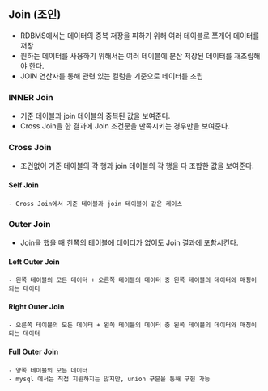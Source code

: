 ## Join (조인)

 - RDBMS에서는 데이터의 중복 저장을 피하기 위해 여러 테이블로 쪼개어 데이터를 저장
 - 원하는 데이터를 사용하기 위해서는 여러 테이블에 분산 저장된 데이터를 재조립해야 한다.
 - JOIN 연산자를 통해 관련 있는 컬럼을 기준으로 데이터를 조립

### INNER Join
- 기준 테이블과 join 테이블의 중복된 값을 보여준다.
- Cross Join을 한 결과에 Join 조건문을 만족시키는 경우만을 보여준다. 

### Cross Join
  - 조건없이 기준 테이블의 각 행과 join 테이블의 각 행을 다 조합한 값을 보여준다. 

  #### Self Join
    - Cross Join에서 기준 테이블과 join 테이블이 같은 케이스

### Outer Join
  - Join을 했을 때 한쪽의 테이블에 데이터가 없어도 Join 결과에 포함시킨다. 

  #### Left Outer Join 
    - 왼쪽 테이블의 모든 데이터 + 오른쪽 테이블의 데이터 중 왼쪽 테이블의 데이터와 매칭이 되는 데이터
    
  #### Right Outer Join
    - 오른쪽 테이블의 모든 데이터 + 왼쪽 테이블의 데이터 중 왼쪽 테이블의 데이터와 매칭이 되는 데이터
    
  #### Full Outer Join
    - 양쪽 테이블의 모든 데이터
    - mysql 에서는 직접 지원하지는 않지만, union 구문을 통해 구현 가능
